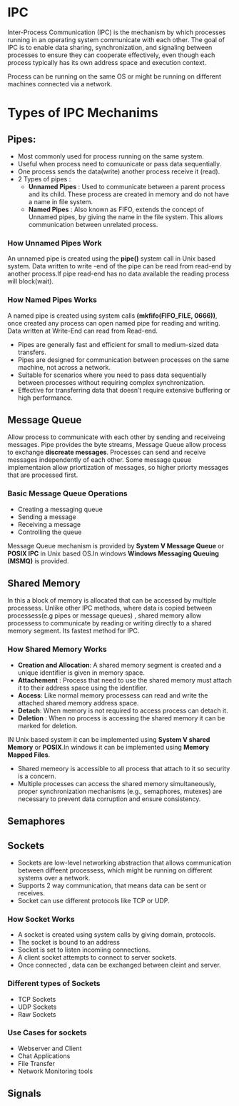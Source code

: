 # IPC
Inter-Process Communication (IPC) is the mechanism by which processes running in an operating system communicate with each other. The goal of IPC is to enable data sharing, synchronization, and signaling between processes to ensure they can cooperate effectively, even though each process typically has its own address space and execution context.

Process can be running on the same OS or might be running on different machines connected via a network. 

# Types of IPC Mechanims
## Pipes:
  - Most commonly used for process running on the same system.
  - Useful when process need to comuunicate or pass data sequentially.
  - One process sends the data(write) another process receive it (read).
  - 2 Types of pipes :
      - **Unnamed Pipes** : Used to communicate between a parent process and its child. These process are created in memory and do not have a name in file system.
      - **Named Pipes** : Also known as FIFO, extends the concept of Unnamed pipes, by giving the name in the file system. This allows communication between unrelated process.


### How Unnamed Pipes Work
An unnamed pipe is created using the **pipe()** system call in Unix based system. Data written to write -end of the pipe can be read from read-end by another process.If pipe read-end has no data available the reading process will block(wait). 

### How Named Pipes Works
A named pipe is created using system calls **(mkfifo(FIFO_FILE, 0666))**, once created any process can open named pipe for reading and writing. Data written at Write-End can read from Read-end.

  - Pipes are generally fast and efficient for small to medium-sized data transfers.
  - Pipes are designed for communication between processes on the same machine, not across a network.
  - Suitable for scenarios where you need to pass data sequentially between processes without requiring complex synchronization.
  - Effective for transferring data that doesn’t require extensive buffering or high performance.
  

## Message Queue
Allow process to communicate with each other by sending and receiveing messages. Pipe provides the byte streams, Message Queue allow process to exchange **discreate messages**.
Processes can send and receive messages independently of each other.  Some message queue implementaion allow priortization of messages, so higher priorty messages that are processed first.

### Basic Message Queue Operations
  - Creating a messaging queue
  - Sending a message
  - Receiving a message
  - Controlling the queue

Message Queue mechanism is provided by **System V Message Queue** or **POSIX IPC**  in Unix based OS.In windows  **Windows Messaging Queuing (MSMQ)** is provided.   

## Shared Memory 
In this a block of memory is allocated that can be accessed by multiple processess. Unlike other IPC methods, where data is copied between processess(e.g pipes or message queues) , shared memory allow processess to communicate by reading or writing directly to a shared memory segment. Its fastest method for IPC. 

### How Shared Memory Works
  - **Creation and Allocation**: A shared memory segment is created and a unique identifier is given in memory space. 
  - **Attachement** : Process that need to use the shared memory must attach it to their address space using the identifier.
  - **Access**: Like normal memory processess can read and write the attached shared memory address space.
  - **Detach**: When memory is not required to access process can detach it.
  - **Deletion** : When no process is accessing the shared memory it can be marked for deletion.

IN Unix based system it can be implemented using **System V shared Memory** or **POSIX**.In windows it can be implemented using **Memory Mapped Files**. 

  - Shared memeory is accessible to all process that attach to it so security is a concern.
  - Multiple processes can access the shared memory simultaneously, proper synchronization mechanisms (e.g., semaphores, mutexes) are necessary to prevent data corruption and ensure consistency.


## Semaphores 


## Sockets
- Sockets are low-level networking abstraction that allows communication between diffeent processess, which might be running on different systems over a network.
- Supports 2 way communication, that means data can be sent or receives.
- Socket can use different protocols like TCP or UDP.
### How Socket Works  
  - A socket is created using system calls by giving domain, protocols.
  - The socket is bound to an address
  - Socket is set to listen incomiing connections.
  - A client socket attempts to connect to server sockets.
  - Once connected , data can be exchanged between cleint and server.
    
### Different types of Sockets  
  - TCP Sockets
  - UDP Sockets
  - Raw Sockets

### Use Cases for sockets
  - Webserver and Client
  - Chat Applications
  - File Transfer
  - Network Monitoring tools

## Signals 
